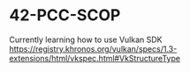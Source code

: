 # 42-PCC-SCOP

Currently learning how to use Vulkan SDK
https://registry.khronos.org/vulkan/specs/1.3-extensions/html/vkspec.html#VkStructureType

